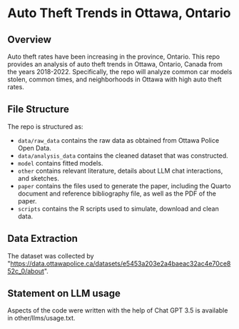 # Auto Theft Trends in Ottawa, Ontario 

## Overview

Auto theft rates have been increasing in the province, Ontario. This repo provides an analysis of auto theft trends in Ottawa, Ontario, Canada from the years 2018-2022. Specifically, the repo will analyze common car models stolen, common times, and neighborhoods in Ottawa with high auto theft rates. 


## File Structure

The repo is structured as:

-   `data/raw_data` contains the raw data as obtained from Ottawa Police Open Data.
-   `data/analysis_data` contains the cleaned dataset that was constructed.
-   `model` contains fitted models. 
-   `other` contains relevant literature, details about LLM chat interactions, and sketches.
-   `paper` contains the files used to generate the paper, including the Quarto document and reference bibliography file, as well as the PDF of the paper. 
-   `scripts` contains the R scripts used to simulate, download and clean data.

## Data Extraction 

The dataset was collected by "https://data.ottawapolice.ca/datasets/e5453a203e2a4baeac32ac4e70ce852c_0/about". 

## Statement on LLM usage

Aspects of the code were written with the help of Chat GPT 3.5 is available in other/llms/usage.txt.
